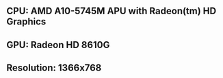 ## CPU: AMD A10-5745M APU with Radeon(tm) HD Graphics
## GPU: Radeon HD 8610G
## Resolution: 1366x768
